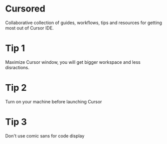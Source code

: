 # Cursored

Collaborative collection of guides, workflows, tips and resources for getting most out of Cursor IDE.

# Tip 1
Maximize Cursor window, you will get bigger workspace and less disractions.

# Tip 2
Turn on your machine before launching Cursor

# Tip 3
Don't use comic sans for code display
